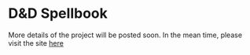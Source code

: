 # D&D Spellbook

More details of the project will be posted soon. In the mean time, please visit the site [here](https://fearchar.github.io/ga-project-2-react-api/#/)
